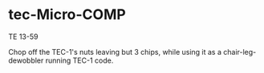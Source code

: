 # tec-Micro-COMP

TE 13-59

Chop off the TEC-1's nuts leaving but 3 chips, while using it as a chair-leg-dewobbler running TEC-1 code.
